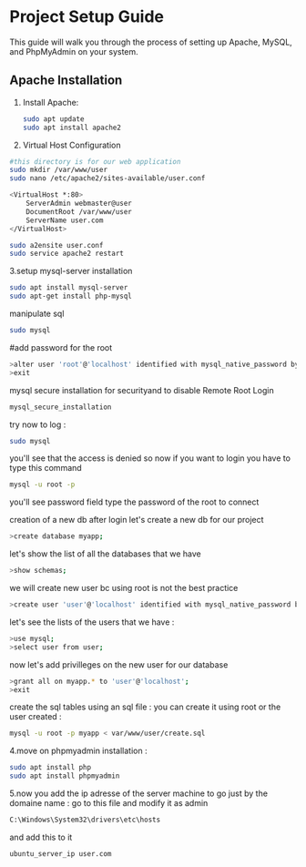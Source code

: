 # Project Setup Guide

This guide will walk you through the process of setting up Apache, MySQL, and PhpMyAdmin on your system.

## Apache Installation

1. Install Apache:
   ```bash
   sudo apt update
   sudo apt install apache2
   ```
2. Virtual Host Configuration
```bash
#this directory is for our web application
sudo mkdir /var/www/user
sudo nano /etc/apache2/sites-available/user.conf
```
```bash
<VirtualHost *:80>
    ServerAdmin webmaster@user
    DocumentRoot /var/www/user
    ServerName user.com
</VirtualHost>

```
```bash
sudo a2ensite user.conf
sudo service apache2 restart

```
3.setup mysql-server
installation
```bash
sudo apt install mysql-server
sudo apt-get install php-mysql

```
manipulate sql
```bash
sudo mysql
```

#add password for the root 
```bash
>alter user 'root'@'localhost' identified with mysql_native_password by 'yourpassword';
>exit
```
mysql secure installation for securityand to disable Remote Root Login 
```bash
mysql_secure_installation
```
try now to log : 
```bash
sudo mysql
```
you'll see that the access is  denied so now if you want to login you have to type this command
```bash
mysql -u root -p
```
you'll see password field type the password of the root to connect

creation of a new db 
after login let's create a new db for our project 
```bash
>create database myapp;
```
let's show the list of all the databases that we have
```bash
>show schemas;
```
we will create new user bc using root is not the best practice 
```bash
>create user 'user'@'localhost' identified with mysql_native_password by 'userpassword';
```
let's see the lists of the users that we have : 
```bash
>use mysql;
>select user from user;

```
now let's add privilleges on the new user for our database
```bash
>grant all on myapp.* to 'user'@'localhost';
>exit
```
create the sql tables using an sql file : 
you can create it using root or the user created : 
```bash
mysql -u root -p myapp < var/www/user/create.sql
```
4.move on phpmyadmin installation :
```bash
sudo apt install php
sudo apt install phpmyadmin

```
5.now you add the ip adresse of the server machine to go just by the domaine name :
go to this file and modify it as admin
```bash
C:\Windows\System32\drivers\etc\hosts
```
and add this to it 
```bash
ubuntu_server_ip user.com

```
